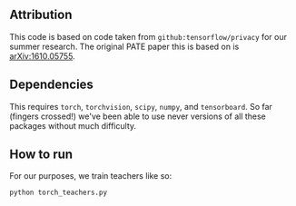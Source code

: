 ## Attribution

This code is based on code taken from `github:tensorflow/privacy` for our summer research.
The original PATE paper this is based on is [arXiv:1610.05755](https://arxiv.org/abs/1610.05755).

## Dependencies

This requires `torch`, `torchvision`, `scipy`, `numpy`, and `tensorboard`. So far (fingers crossed!) we've been able to use never versions of all these packages without much difficulty.

## How to run

For our purposes, we train teachers like so:

```sh
python torch_teachers.py
```

